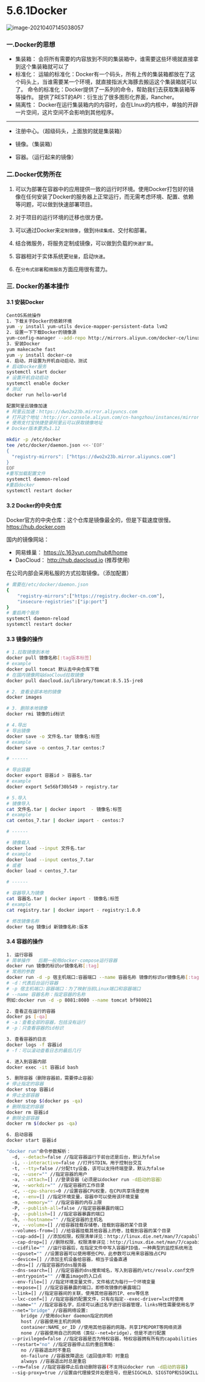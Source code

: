 # 5.6.1Docker

![image-20210407145038057](https://raw.githubusercontent.com/zmk-c/GolangGuide/master/img/20210407145038.png)

### 一.Docker的思想

- 集装箱：
  会将所有需要的内容放到不同的集装箱中，谁需要这些环境就直接拿到这个集装箱就可以了
- 标准化：
  运输的标准化：Docker有一个码头，所有上传的集装箱都放在了这个码头上，当谁需要某一个环境，就直接指派大海豚去搬运这个集装箱就可以了。
  命令的标准化：Docker提供了一系列的命令，帮助我们去获取集装箱等等操作。
  提供了REST的API：衍生出了很多图形化界面，Rancher。
- 隔离性：
  Docker在运行集装箱内的内容时，会在LInux的内核中，单独的开辟一片空间，这片空间不会影响到其他程序。

---

- 注册中心。（超级码头，上面放的就是集装箱）

- 镜像。（集装箱）

- 容器。（运行起来的镜像）

### 二.Docker优势所在

1. 可以为部署在容器中的应用提供一致的运行时环境。使用Docker打包好的镜像在任何安装了Docker的服务器上正常运行，而无需考虑环境、配置、依赖等问题，可以做到快速部署项目。

2. 对于项目的运行环境的迁移也很方便。

3. 可以通过Docker来`定制镜像`，做到`持续集成`、交付和部署。

4. 结合微服务，将服务定制成镜像，可以做到负载的`快速扩展`。

5. 容器相对于实体系统更`轻量`，启动`快速`。

6. 在`分布式部署`和`微服务`方面应用很有潜力。


### 三. Docker的基本操作

#### 3.1 安装Docker

```sh
CentOS系统操作
1. 下载关于Docker的依赖环境
yum -y install yum-utils device-mapper-persistent-data lvm2
2. 设置一下下载Docker的镜像源
yum-config-manager --add-repo http://mirrors.aliyun.com/docker-ce/linux/centos/docker-ce.repo
3. 安装Docker
yum makecache fast
yum -y install docker-ce
4. 启动，并设置为开机自动启动，测试
# 启动Docker服务
systemctl start docker
# 设置开机自动启动
systemctl enable docker
# 测试
docker run hello-world

配置阿里云镜像加速
# 阿里云加速：https://dwo2x23b.mirror.aliyuncs.com
# 打开这个地址：http://cr.console.aliyun.com/cn-hangzhou/instances/mirrors
# 使用支付宝快捷登录阿里云可以获取镜像地址
# Docker版本要求≥1.12

mkdir -p /etc/docker
tee /etc/docker/daemon.json <<-'EOF'
{
  "registry-mirrors": ["https://dwo2x23b.mirror.aliyuncs.com"]
}
EOF
#重写加载配置文件
systemctl daemon-reload
#重启docker
systemctl restart docker
```

#### 3.2 Docker的中央仓库

Docker官方的中央仓库：这个仓库是镜像最全的，但是下载速度很慢。https://hub.docker.com

国内的镜像网站：

- 网易蜂巢： https://c.163yun.com/hub#/home
- DaoCloud： http://hub.daocloud.io (推荐使用)

在公司内部会采用私服的方式拉取镜像。（添加配置）

```sh
# 需要在/etc/docker/daemon.json
{
	"registry-mirrors":["https://registry.docker-cn.com"],
    "insecure-registries":["ip:port"]
}
# 重启两个服务
systemctl daemon-reload
systemctl restart docker
```

#### 3.3 镜像的操作

```sh
# 1.拉取镜像到本地
docker pull 镜像名称[:tag版本标签]
# example 
docker pull tomcat 默认去中央仓库下载 
# 在国内镜像网站daoCloud拉取镜像
docker pull daocloud.io/library/tomcat:8.5.15-jre8 
```

```sh
# 2. 查看全部本地的镜像
docker images
```

```sh
# 3. 删除本地镜像
docker rmi 镜像的id标识
```

```sh
# 4.导出
# 导出镜像
docker save -o 文件名.tar 镜像名:标签
# example
docker save -o centos_7.tar centos:7

# ------

# 导出容器
docker export 容器id > 容器名.tar
# example
docker export 5e56bf30b549 > registry.tar
```

```sh
# 5.导入
# 镜像导入
cat 文件名.tar | docker import  - 镜像名:标签
# example
cat centos_7.tar | docker import - centos:7

# ------

# 镜像载入
docker load --input 文件名.tar
# example
docker load --input centos_7.tar
# 或者
docker load < centos_7.tar

# ------

# 容器导入为镜像
cat 容器名.tar | docker import - 镜像名:标签
# example
cat registry.tar | docker import - registry:1.0.0

# 修改镜像名称
docker tag 镜像id 新镜像名称:版本
```

#### 3.4 容器的操作

```sh
1. 运行容器
# 简单操作   后期一般用docker-compose运行容器
docker run 镜像的标识or镜像名称[:tag]
# 常用的参数
docker run -d -p 宿主机端口:容器端口 --name 容器名称 镜像的标识or镜像名称[:tag]
# -d：代表后台运行容器
# -p 宿主机端口:容器端口：为了映射当前Linux端口和容器端口
# --name 容器名称：指定容器的名称
例如:docker run -d -p 8081:8080 --name tomcat bf980021
```

```sh
2. 查看正在运行的容器
docker ps [-qa]
# -a：查看全部的容器，包括没有运行
# -p：只查看容器的id标识
```

```sh
3. 查看容器的日志
docker logs -f 容器id
# -f：可以滚动查看日志的最后几行
```

```sh
4. 进入到容器内部
docker exec -it 容器id bash
```

```sh
5. 删除容器（删除容器前，需要停止容器）
# 停止指定的容器
docker stop 容器id
# 停止全部容器
docker stop $(docker ps -qa)
# 删除指定的容器
docker rm 容器id
# 删除全部容器
docker rm $(docker ps -qa)
```

```sh
6. 启动容器
docker start 容器id
```

```sh
"docker run"命令参数解析：
  -d, --detach=false //指定容器运行于前台还是后台，默认为false			   
  -i, --interactive=false //打开STDIN，用于控制台交互						
  -t, --tty=false //分配tty设备，该可以支持终端登录，默认为false			   
  -u, --user="" //指定容器的用户										  
  -a, --attach=[] //登录容器（必须是以docker run -d启动的容器）
  -w, --workdir="" //指定容器的工作目录
  -c, --cpu-shares=0 //设置容器CPU权重，在CPU共享场景使用
  -e, --env=[] //指定环境变量，容器中可以使用该环境变量
  -m, --memory="" //指定容器的内存上限
  -P, --publish-all=false //指定容器暴露的端口                            
  -p, --publish=[] //指定容器暴露的端口                                   
  -h, --hostname="" //指定容器的主机名
  -v, --volume=[] //给容器挂载存储卷，挂载到容器的某个目录
  --volumes-from=[] //给容器挂载其他容器上的卷，挂载到容器的某个目录
  --cap-add=[] //添加权限，权限清单详见：http://linux.die.net/man/7/capabilities
  --cap-drop=[] //删除权限，权限清单详见：http://linux.die.net/man/7/capabilities
  --cidfile="" //运行容器后，在指定文件中写入容器PID值，一种典型的监控系统用法
  --cpuset="" //设置容器可以使用哪些CPU，此参数可以用来容器独占CPU
  --device=[] //添加主机设备给容器，相当于设备直通
  --dns=[] //指定容器的dns服务器
  --dns-search=[] //指定容器的dns搜索域名，写入到容器的/etc/resolv.conf文件
  --entrypoint="" //覆盖image的入口点
  --env-file=[] //指定环境变量文件，文件格式为每行一个环境变量
  --expose=[] //指定容器暴露的端口，即修改镜像的暴露端口
  --link=[] //指定容器间的关联，使用其他容器的IP、env等信息
  --lxc-conf=[] //指定容器的配置文件，只有在指定--exec-driver=lxc时使用
  --name="" //指定容器名字，后续可以通过名字进行容器管理，links特性需要使用名字
  --net="bridge" //容器网络设置:
  　　bridge //使用docker daemon指定的网桥
  　　host //容器使用主机的网络
  　　container:NAME_or_ID //使用其他容器的网路，共享IP和PORT等网络资源
  　　none //容器使用自己的网络（类似--net=bridge），但是不进行配置
  --privileged=false //指定容器是否为特权容器，特权容器拥有所有的capabilities
  --restart="no" //指定容器停止后的重启策略:
  　　no //容器退出时不重启
  　　on-failure //容器故障退出（返回值非零）时重启
  　　always //容器退出时总是重启
  --rm=false //指定容器停止后自动删除容器(不支持以docker run -d启动的容器)
  --sig-proxy=true //设置由代理接受并处理信号，但是SIGCHLD、SIGSTOP和SIGKILL不能被代理
```